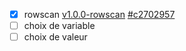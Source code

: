 - [x] rowscan [v1.0.0-rowscan](https://gitlab.info-ufr.univ-montp2.fr/EternityII/bruteforce/tree/v1.0.0-rowscan) [#c2702957](https://gitlab.info-ufr.univ-montp2.fr/EternityII/bruteforce/tree/c2702957701718d5b0be9aebdc00d5a32d56c207)
- [ ] choix de variable
- [ ] choix de valeur

